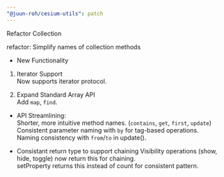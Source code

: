 ```yaml
---
"@juun-roh/cesium-utils": patch
---
```


Refactor Collection

refactor: Simplify names of collection methods

* New Functionality

1. Iterator Support  
Now supports iterator protocol.

2. Expand Standard Array API  
Add `map`, `find`.

* API Streamlining:  
Shorter, more intuitive method names. (`contains`, `get`, `first`, `update`)  
Consistent parameter naming with `by` for tag-based operations.  
Naming consistency with `from`/`to` in update().

* Consistant return type to support chaining
Visibility operations (show, hide, toggle) now return this for chaining.  
setProperty returns this instead of count for consistent pattern.

